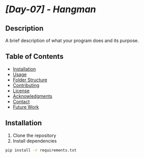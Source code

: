 # ***[Day-07] - Hangman***

## Description
A brief description of what your program does and its purpose.

## Table of Contents
- [Installation](#installation)
- [Usage](#usage)
- [Folder Structure](#folder-structure)
- [Contributing](#contributing)
- [License](#license)
- [Acknowledgments](#acknowledgments)
- [Contact](#contact)
- [Future Work](#future-work)

## Installation
1. Clone the repository
2. Install dependencies

```bash
pip install -r requirements.txt

